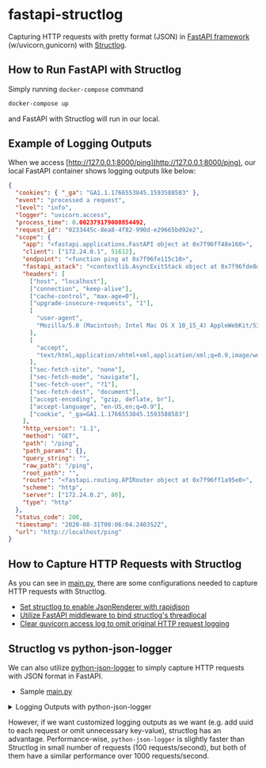 # fastapi-structlog

Capturing HTTP requests with pretty format (JSON) in [FastAPI framework](https://fastapi.tiangolo.com/) (w/uvicorn,gunicorn) with [Structlog](https://www.structlog.org/en/stable/).

## How to Run FastAPI with Structlog

Simply running `docker-compose` command

```sh
docker-compose up
```

and FastAPI with Structlog will run in our local.

## Example of Logging Outputs

When we access [http://127.0.0.1:8000/ping](http://127.0.0.1:8000/ping), our local FastAPI container shows logging outputs like below:

```json
{
  "cookies": { "_ga": "GA1.1.1766553845.1593588583" },
  "event": "processed a request",
  "level": "info",
  "logger": "uvicorn.access",
  "process_time": 0.002379179000854492,
  "request_id": "0233445c-8ea8-4f82-990d-e29665bd92e2",
  "scope": {
    "app": "<fastapi.applications.FastAPI object at 0x7f96ff48e160>",
    "client": ["172.24.0.1", 51612],
    "endpoint": "<function ping at 0x7f96fe115c10>",
    "fastapi_astack": "<contextlib.AsyncExitStack object at 0x7f96fde8dfd0>",
    "headers": [
      ["host", "localhost"],
      ["connection", "keep-alive"],
      ["cache-control", "max-age=0"],
      ["upgrade-insecure-requests", "1"],
      [
        "user-agent",
        "Mozilla/5.0 (Macintosh; Intel Mac OS X 10_15_4) AppleWebKit/537.36 (KHTML, like Gecko) Chrome/84.0.4147.135 Safari/537.36"
      ],
      [
        "accept",
        "text/html,application/xhtml+xml,application/xml;q=0.9,image/webp,image/apng,*/*;q=0.8,application/signed-exchange;v=b3;q=0.9"
      ],
      ["sec-fetch-site", "none"],
      ["sec-fetch-mode", "navigate"],
      ["sec-fetch-user", "?1"],
      ["sec-fetch-dest", "document"],
      ["accept-encoding", "gzip, deflate, br"],
      ["accept-language", "en-US,en;q=0.9"],
      ["cookie", "_ga=GA1.1.1766553845.1593588583"]
    ],
    "http_version": "1.1",
    "method": "GET",
    "path": "/ping",
    "path_params": {},
    "query_string": "",
    "raw_path": "/ping",
    "root_path": "",
    "router": "<fastapi.routing.APIRouter object at 0x7f96ff1a95e0>",
    "scheme": "http",
    "server": ["172.24.0.2", 80],
    "type": "http"
  },
  "status_code": 200,
  "timestamp": "2020-08-31T00:06:04.240352Z",
  "url": "http://localhost/ping"
}
```

## How to Capture HTTP Requests with Structlog

As you can see in [main.py](./app/main.py), there are some configurations needed to capture HTTP requests with Structlog.

- [Set structlog to enable JsonRenderer with rapidjson](./app/main.py#L20-L31)
- [Utilize FastAPI middleware to bind structlog's threadlocal](./app/main.py#L34-L56)
- [Clear guvicorn access log to omit original HTTP request logging](./app/main.py#L18)

## Structlog vs python-json-logger

We can also utilize [python-json-logger](https://github.com/madzak/python-json-logger) to simply capture HTTP requests with JSON format in FastAPI.

- Sample [main.py](https://gist.github.com/sharu1204/db9781f61d791645b7dfb5cf8cb875a2)

<details><summary>Logging Outputs with python-json-logger</summary><div>

```json
{
  "message": "172.24.0.1:51812 - \"GET /ping HTTP/1.1\" 200",
  "status_code": 200,
  "scope": {
    "type": "http",
    "http_version": "1.1",
    "server": ["172.24.0.2", 80],
    "client": ["172.24.0.1", 51812],
    "scheme": "http",
    "method": "GET",
    "root_path": "",
    "path": "/ping",
    "raw_path": "b'/ping'",
    "query_string": "b''",
    "headers": [
      ["b'host'", "b'localhost'"],
      ["b'connection'", "b'keep-alive'"],
      ["b'cache-control'", "b'max-age=0'"],
      ["b'upgrade-insecure-requests'", "b'1'"],
      [
        "b'user-agent'",
        "b'Mozilla/5.0 (Macintosh; Intel Mac OS X 10_15_4) AppleWebKit/537.36 (KHTML, like Gecko) Chrome/84.0.4147.135 Safari/537.36'"
      ],
      [
        "b'accept'",
        "b'text/html,application/xhtml+xml,application/xml;q=0.9,image/webp,image/apng,*/*;q=0.8,application/signed-exchange;v=b3;q=0.9'"
      ],
      ["b'sec-fetch-site'", "b'none'"],
      ["b'sec-fetch-mode'", "b'navigate'"],
      ["b'sec-fetch-user'", "b'?1'"],
      ["b'sec-fetch-dest'", "b'document'"],
      ["b'accept-encoding'", "b'gzip, deflate, br'"],
      ["b'accept-language'", "b'en-US,en;q=0.9'"],
      ["b'cookie'", "b'_ga=GA1.1.1766553845.1593588583'"]
    ],
    "fastapi_astack": "<contextlib.AsyncExitStack object at 0x7f0af5e78790>",
    "app": "<fastapi.applications.FastAPI object at 0x7f0af6cf4730>",
    "router": "<fastapi.routing.APIRouter object at 0x7f0af6cf42b0>",
    "endpoint": "<function ping at 0x7f0af5f54d30>",
    "path_params": {}
  }
}
```

</div></details>

However, if we want customized logging outputs as we want (e.g. add uuid to each request or omit unnecessary key-value), structlog has an advantage. Performance-wise, `python-json-logger` is slightly faster than Structlog in small number of requests (100 requests/second), but both of them have a similar performance over 1000 requests/second.
